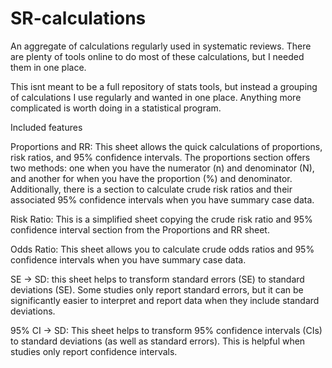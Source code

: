 # SR-calculations
An aggregate of calculations regularly used in systematic reviews. There are plenty of tools online to do most of these calculations, but I needed them in one place. 

This isnt meant to be a full repository of stats tools, but instead a grouping of calculations I use regularly and wanted in one place. 
Anything more complicated is worth doing in a statistical program.

Included features

Proportions and RR: This sheet allows the quick calculations of proportions, risk ratios, and 95% confidence intervals. The proportions section offers two methods: one when you have the numerator (n) and denominator (N), and another for when you have the proportion (%) and denominator. Additionally, there is a section to calculate crude risk ratios and their associated 95% confidence intervals when you have summary case data. 

Risk Ratio: This is a simplified sheet copying the crude risk ratio and 95% confidence interval section from the Proportions and RR sheet.

Odds Ratio: This sheet allows you to calculate crude odds ratios and 95% confidence intervals when you have summary case data.

SE -> SD: this sheet helps to transform standard errors (SE) to standard deviations (SE). Some studies only report standard errors, but it can be significantly easier to interpret and report data when they include standard deviations. 

95% CI -> SD: This sheet helps to transform 95% confidence intervals (CIs) to standard deviations (as well as standard errors). This is helpful when studies only report confidence intervals.
